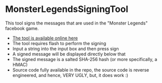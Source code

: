 # MonsterLegendsSigningTool
This tool signs the messages that are used in the "Monster Legends" facebook game.

 - [The tool is available online here](https://ash47.github.io/MonsterLegendsSigningTool/release/)
 - The tool requires flash to perform the signing
 - Input a string into the input box and then press sign
 - A signed message will be displayed directly below that
 - The signed message is a salted SHA-256 hash (or more specifically, a HMAC)
 - Source code fully available in the repo, the source code is reverse engineered, and hence, VERY UGLY, but, it does work :)

